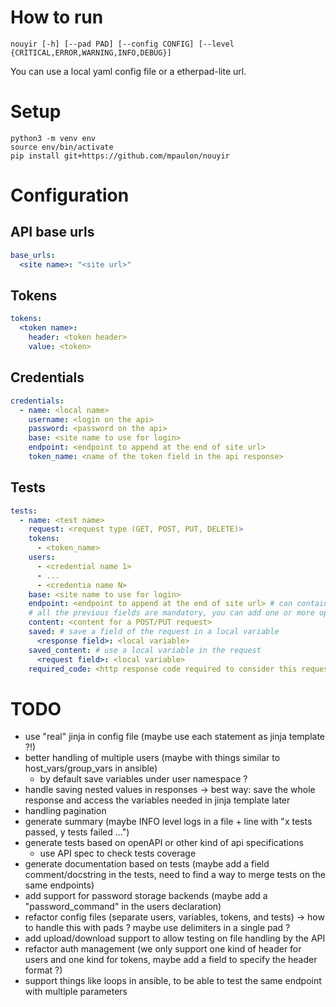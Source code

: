 # How to run
`nouyir [-h] [--pad PAD] [--config CONFIG] [--level {CRITICAL,ERROR,WARNING,INFO,DEBUG}]`

You can use a local yaml config file or a etherpad-lite url.

# Setup

```
python3 -m venv env
source env/bin/activate
pip install git+https://github.com/mpaulon/nouyir
```


# Configuration
## API base urls
```yml
base_urls:
  <site name>: "<site url>"
```

## Tokens
```yml
tokens:
  <token name>: 
    header: <token header>
    value: <token>
```

## Credentials
```yml
credentials:
  - name: <local name>
    username: <login on the api>
    password: <password on the api>
    base: <site name to use for login>
    endpoint: <endpoint to append at the end of site url>
    token_name: <name of the token field in the api response>
```

## Tests
```yml
tests:
  - name: <test name>
    request: <request type (GET, POST, PUT, DELETE)>
    tokens:
      - <token_name>
    users:
      - <credential name 1>
      - ...
      - <credentia name N>
    base: <site name to use for login>
    endpoint: <endpoint to append at the end of site url> # can contain a local variable with {<variable name>}
    # all the previous fields are mandatory, you can add one or more optional fields too:
    content: <content for a POST/PUT request>
    saved: # save a field of the request in a local variable
      <response field>: <local variable>
    saved_content: # use a local variable in the request
      <request field>: <local variable>
    required_code: <http response code required to consider this request as valid (by default all 2XX codes are considered valid)>
```

# TODO
  * use "real" jinja in config file (maybe use each statement as jinja template ?!)
  * better handling of multiple users (maybe with things similar to host_vars/group_vars in ansible)
    * by default save variables under user namespace ?
  * handle saving nested values in responses -> best way: save the whole response and access the variables needed in jinja template later
  * handling pagination
  * generate summary (maybe INFO level logs in a file + line with "x tests passed, y tests failed ...")
  * generate tests based on openAPI or other kind of api specifications 
    * use API spec to check tests coverage
  * generate documentation based on tests (maybe add a field comment/docstring in the tests, need to find a way to merge tests on the same endpoints)
  * add support for password storage backends (maybe add a "password_command" in the users declaration)
  * refactor config files (separate users, variables, tokens, and tests) -> how to handle this with pads ? maybe use delimiters in a single pad ?
  * add upload/download support to allow testing on file handling by the API
  * refactor auth management (we only support one kind of header for users and one kind for tokens, maybe add a field to specify the header format ?)
  * support things like loops in ansible, to be able to test the same endpoint with multiple parameters